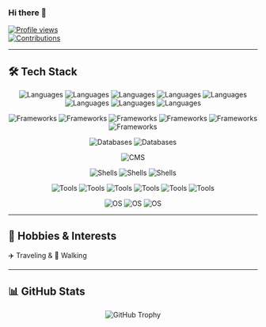 ### Hi there 👋

[![Profile views](https://komarev.com/ghpvc/?username=010Ri&abbreviated=true)](https://github.com/010Ri)  
[![Contributions](https://badgen.org/img/qiita/010Ri/contributions?style=plastic)](https://qiita.com/010Ri)

---

## 🛠 Tech Stack

<p align="center">
  <img alt="Languages" src="https://img.shields.io/badge/-Python-3776AB?style=for-the-badge&logo=python&logoColor=white" />
  <img alt="Languages" src="https://img.shields.io/badge/-JavaScript-F7DF1E?style=for-the-badge&logo=javascript&logoColor=black" />
  <img alt="Languages" src="https://img.shields.io/badge/-PHP-777BB4?style=for-the-badge&logo=php&logoColor=white" />
  <img alt="Languages" src="https://img.shields.io/badge/-C-00599C?style=for-the-badge&logo=c&logoColor=white" />
  <img alt="Languages" src="https://img.shields.io/badge/-C++-00599C?style=for-the-badge&logo=c%2B%2B&logoColor=white" />
  <img alt="Languages" src="https://img.shields.io/badge/-Java-007396?style=for-the-badge&logo=java&logoColor=white" />
  <img alt="Languages" src="https://img.shields.io/badge/-HTML5-E34F26?style=for-the-badge&logo=html5&logoColor=white" />
  <img alt="Languages" src="https://img.shields.io/badge/-CSS3-1572B6?style=for-the-badge&logo=css3&logoColor=white" />
</p>

<p align="center">
  <img alt="Frameworks" src="https://img.shields.io/badge/-React-61DAFB?style=for-the-badge&logo=react&logoColor=black" />
  <img alt="Frameworks" src="https://img.shields.io/badge/-Gatsby-663399?style=for-the-badge&logo=gatsby&logoColor=white" />
  <img alt="Frameworks" src="https://img.shields.io/badge/-Hugo-FF4088?style=for-the-badge&logo=hugo&logoColor=white" />
  <img alt="Frameworks" src="https://img.shields.io/badge/-Bootstrap-7952B3?style=for-the-badge&logo=bootstrap&logoColor=white" />
  <img alt="Frameworks" src="https://img.shields.io/badge/-TailwindCSS-38B2AC?style=for-the-badge&logo=tailwind-css&logoColor=white" />
  <img alt="Frameworks" src="https://img.shields.io/badge/-jQuery-0769AD?style=for-the-badge&logo=jquery&logoColor=white" />
</p>

<p align="center">
  <img alt="Databases" src="https://img.shields.io/badge/-MySQL-4479A1?style=for-the-badge&logo=mysql&logoColor=white" />
  <img alt="Databases" src="https://img.shields.io/badge/-MariaDB-003545?style=for-the-badge&logo=mariadb&logoColor=white" />
</p>

<p align="center">
  <img alt="CMS" src="https://img.shields.io/badge/-WordPress-21759B?style=for-the-badge&logo=wordpress&logoColor=white" />
</p>

<p align="center">
  <img alt="Shells" src="https://img.shields.io/badge/-Bash-4EAA25?style=for-the-badge&logo=gnu-bash&logoColor=white" />
  <img alt="Shells" src="https://img.shields.io/badge/-Zsh-FFFFFF?style=for-the-badge&logo=zsh&logoColor=black" />
  <img alt="Shells" src="https://img.shields.io/badge/-Fish-29B0FF?style=for-the-badge&logo=fish&logoColor=white" />
</p>

<p align="center">
  <img alt="Tools" src="https://img.shields.io/badge/-Docker-2496ED?style=for-the-badge&logo=docker&logoColor=white" />
  <img alt="Tools" src="https://img.shields.io/badge/-DockerCompose-2496ED?style=for-the-badge&logo=docker&logoColor=white" />
  <img alt="Tools" src="https://img.shields.io/badge/-Git-F05032?style=for-the-badge&logo=git&logoColor=white" />
  <img alt="Tools" src="https://img.shields.io/badge/-GitHub-181717?style=for-the-badge&logo=github&logoColor=white" />
  <img alt="Tools" src="https://img.shields.io/badge/-Firebase-FFCA28?style=for-the-badge&logo=firebase&logoColor=black" />
  <img alt="Tools" src="https://img.shields.io/badge/-Postman-FF6C37?style=for-the-badge&logo=postman&logoColor=white" />
</p>

<p align="center">
  <img alt="OS" src="https://img.shields.io/badge/-Ubuntu-E95420?style=for-the-badge&logo=ubuntu&logoColor=white" />
  <img alt="OS" src="https://img.shields.io/badge/-Linux-FCC624?style=for-the-badge&logo=linux&logoColor=black" />
  <img alt="OS" src="https://img.shields.io/badge/-macOS-000000?style=for-the-badge&logo=apple&logoColor=white" />
</p>

---

## 🎯 Hobbies & Interests  
✈️ Traveling & 🚶 Walking

---

## 📊 GitHub Stats  

<p align="center">
  <img src="https://github-profile-trophy.vercel.app/?username=010Ri&theme=dracula&column=3&margin-w=15&margin-h=15&no-frame=true&rank=-C,-?" alt="GitHub Trophy" />
</p>
